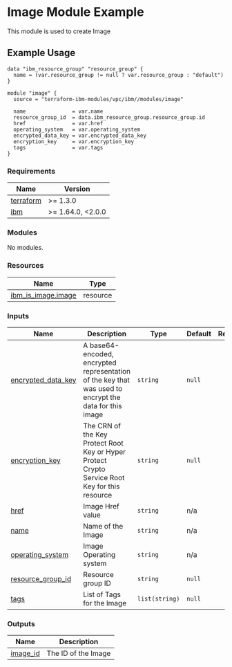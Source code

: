 # Image Module Example

This module is used to create Image

## Example Usage
```
data "ibm_resource_group" "resource_group" {
  name = (var.resource_group != null ? var.resource_group : "default")
}

module "image" {
  source = "terraform-ibm-modules/vpc/ibm//modules/image"

  name               = var.name
  resource_group_id  = data.ibm_resource_group.resource_group.id
  href               = var.href
  operating_system   = var.operating_system
  encrypted_data_key = var.encrypted_data_key
  encryption_key     = var.encryption_key
  tags               = var.tags
}
```

<!-- BEGINNING OF PRE-COMMIT-TERRAFORM DOCS HOOK -->
### Requirements

| Name | Version |
|------|---------|
| <a name="requirement_terraform"></a> [terraform](#requirement\_terraform) | >= 1.3.0 |
| <a name="requirement_ibm"></a> [ibm](#requirement\_ibm) | >= 1.64.0, <2.0.0 |

### Modules

No modules.

### Resources

| Name | Type |
|------|------|
| [ibm_is_image.image](https://registry.terraform.io/providers/IBM-Cloud/ibm/latest/docs/resources/is_image) | resource |

### Inputs

| Name | Description | Type | Default | Required |
|------|-------------|------|---------|:--------:|
| <a name="input_encrypted_data_key"></a> [encrypted\_data\_key](#input\_encrypted\_data\_key) | A base64-encoded, encrypted representation of the key that was used to encrypt the data for this image | `string` | `null` | no |
| <a name="input_encryption_key"></a> [encryption\_key](#input\_encryption\_key) | The CRN of the Key Protect Root Key or Hyper Protect Crypto Service Root Key for this resource | `string` | `null` | no |
| <a name="input_href"></a> [href](#input\_href) | Image Href value | `string` | n/a | yes |
| <a name="input_name"></a> [name](#input\_name) | Name of the Image | `string` | n/a | yes |
| <a name="input_operating_system"></a> [operating\_system](#input\_operating\_system) | Image Operating system | `string` | n/a | yes |
| <a name="input_resource_group_id"></a> [resource\_group\_id](#input\_resource\_group\_id) | Resource group ID | `string` | `null` | no |
| <a name="input_tags"></a> [tags](#input\_tags) | List of Tags for the Image | `list(string)` | `null` | no |

### Outputs

| Name | Description |
|------|-------------|
| <a name="output_image_id"></a> [image\_id](#output\_image\_id) | The ID of the Image |
<!-- END OF PRE-COMMIT-TERRAFORM DOCS HOOK -->
